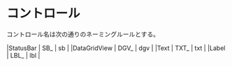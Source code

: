 # コントロール

コントロール名は次の通りのネーミングルールとする。

|StatusBar    | SB_     | sb     |
|DataGridView | DGV_    | dgv    |
|Text         | TXT_    | txt    |
|Label        | LBL_    | lbl    |